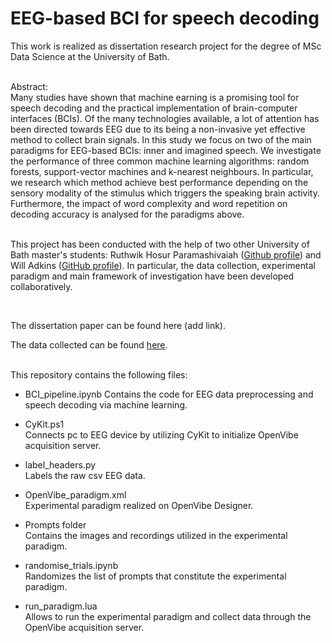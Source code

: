 # EEG-based BCI for speech decoding

This work is realized as dissertation research project for the degree of MSc Data Science at the University of Bath. 
 <br>
  <br>
  

Abstract:
 <br>
Many studies have shown that machine earning is a promising tool for speech decoding and
the practical implementation of brain-computer interfaces (BCIs). Of the many technologies
available, a lot of attention has been directed towards EEG due to its being a non-invasive yet
effective method to collect brain signals. In this study we focus on two of the main paradigms
for EEG-based BCIs: inner and imagined speech. We investigate the performance of three
common machine learning algorithms: random forests, support-vector machines and k-nearest
neighbours. In particular, we research which method achieve best performance depending on
the sensory modality of the stimulus which triggers the speaking brain activity. Furthermore,
the impact of word complexity and word repetition on decoding accuracy is analysed for the
paradigms above.
 <br>
  <br>
  
This project has been conducted with the help of two other University of Bath master's students: Ruthwik Hosur Paramashivaiah (<a href="https://github.com/https://github.com/Mithrandir98">Github profile</a>) and Will Adkins (<a href="https://github.com/WillSAdkins">GitHub profile</a>). In particular, the data collection, experimental paradigm and main framework of investigation have been developed collaboratively.

 <br>
  
The dissertation paper can be found here (add link).
  
The data collected can be found <a href="https://drive.google.com/drive/folders/1yOWKGGSMLYj_K_Vaq0wTx6WtS_0xOEDg?usp=sharing">here</a>.

 <br>
This repository contains the following files:

- BCI_pipeline.ipynb
Contains the code for EEG data preprocessing and speech decoding via machine learning.

- CyKit.ps1 <br>
Connects pc to EEG device by utilizing CyKit to initialize OpenVibe acquisition server.

- label_headers.py <br>
Labels the raw csv EEG data.

- OpenVibe_paradigm.xml <br>
Experimental paradigm realized on OpenVibe Designer.

- Prompts folder <br>
Contains the images and recordings utilized in the experimental paradigm.

- randomise_trials.ipynb <br>
Randomizes the list of prompts that constitute the experimental paradigm.

- run_paradigm.lua <br>
Allows to run the experimental paradigm and collect data through the OpenVibe acquisition server.
